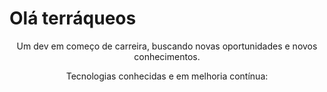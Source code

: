 <h1 text-align: "center"> Olá terráqueos </h2>

<div align="center">
    <p> Um dev em começo de carreira, buscando novas oportunidades e novos conhecimentos.</p>
</div>

<div>
    <p align="center"> Tecnologias conhecidas e em melhoria contínua:
        <br>
        <br>
        <a href="https://skillicons.dev%22%3E/
            <img src="https://skillicons.dev/icons?i=js,html,css,git%22%3E
        </a>
    </p>
</div>
